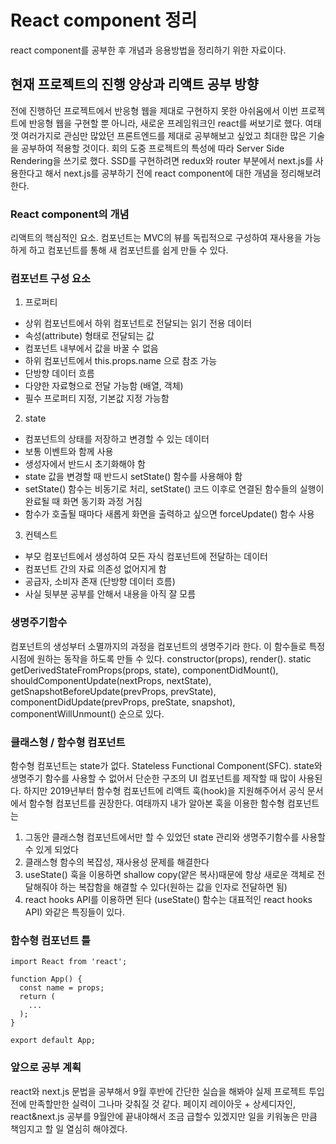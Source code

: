 # React component 정리
react component를 공부한 후 개념과 응용방법을 정리하기 위한 자료이다.   


## 현재 프로젝트의 진행 양상과 리액트 공부 방향
전에 진행하던 프로젝트에서 반응형 웹을 제대로 구현하지 못한 아쉬움에서 이번 프로젝트에 반응형 웹을 구현할 뿐 아니라, 새로운 프레임워크인 react를 써보기로 했다.
여태껏 여러가지로 관심만 많았던 프론트엔드를 제대로 공부해보고 싶었고 최대한 많은 기술을 공부하여 적용할 것이다. 회의 도중 프로젝트의 특성에 따라 Server Side Rendering을 쓰기로 했다. SSD를 구현하려면 redux와 router 부분에서 next.js를 사용한다고 해서 next.js를 공부하기 전에 react component에 대한 개념을 정리해보려 한다.   


### React component의 개념
리액트의 핵심적인 요소. 컴포넌트는 MVC의 뷰를 독립적으로 구성하여 재사용을 가능하게 하고 컴포넌트를 통해 새 컴포넌트를 쉽게 만들 수 있다.   


### 컴포넌트 구성 요소
1. 프로퍼티
  - 상위 컴포넌트에서 하위 컴포넌트로 전달되는 읽기 전용 데이터
  - 속성(attribute) 형태로 전달되는 값
  - 컴포넌트 내부에서 값을 바꿀 수 없음
  - 하위 컴포넌트에서 this.props.name 으로 참조 가능
  - 단방향 데이터 흐름
  - 다양한 자료형으로 전달 가능함 (배열, 객체)
  - 필수 프로퍼티 지정, 기본값 지정 가능함
2. state
  - 컴포넌트의 상태를 저장하고 변경할 수 있는 데이터
  - 보통 이벤트와 함께 사용
  - 생성자에서 반드시 초기화해야 함
  - state 값을 변경할 때 반드시 setState() 함수를 사용해야 함
  - setState() 함수는 비동기로 처리, setState() 코드 이후로 연결된 함수들의 실행이 완료될 때 화면 동기화 과정 거침
  - 함수가 호출될 때마다 새롭게 화면을 출력하고 싶으면 forceUpdate() 함수 사용
3. 컨텍스트
  - 부모 컴포넌트에서 생성하여 모든 자식 컴포넌트에 전달하는 데이터
  - 컴포넌트 간의 자료 의존성 없어지게 함
  - 공급자, 소비자 존재 (단방향 데이터 흐름)
  - 사실 뒷부분 공부를 안해서 내용을 아직 잘 모름   


### 생명주기함수
컴포넌트의 생성부터 소멸까지의 과정을 컴포넌트의 생명주기라 한다.
이 함수들로 특정 시점에 원하는 동작을 하도록 만들 수 있다.
constructor(props), render(). static getDerivedStateFromProps(props, state), componentDidMount(), shouldComponentUpdate(nextProps, nextState), getSnapshotBeforeUpdate(prevProps, prevState), componentDidUpdate(prevProps, preState, snapshot), componentWillUnmount() 순으로 있다.   


### 클래스형 / 함수형 컴포넌트
함수형 컴포넌트는 state가 없다. Stateless Functional Component(SFC).
state와 생명주기 함수를 사용할 수 없어서 단순한 구조의 UI 컴포넌트를 제작할 때 많이 사용된다.
하지만 2019년부터 함수형 컴포넌트에 리액트 훅(hook)을 지원해주어서 공식 문서에서 함수형 컴포넌트를 권장한다.
여태까지 내가 알아본 훅을 이용한 함수형 컴포넌트는
  1. 그동안 클래스형 컴포넌트에서만 할 수 있었던 state 관리와 생명주기함수를 사용할 수 있게 되었다
  2. 클래스형 함수의 복잡성, 재사용성 문제를 해결한다
  3. useState() 훅을 이용하면 shallow copy(얕은 복사)때문에 항상 새로운 객체로 전달해줘야 하는 복잡함을 해결할 수 있다(원하는 값을 인자로 전달하면 됨)
  4. react hooks API를 이용하면 된다 (useState() 함수는 대표적인 react hooks API)
와같은 특징들이 있다.   


### 함수형 컴포넌트 틀

```
import React from 'react';

function App() {
  const name = props;
  return (
    ...
  );
}

export default App;
```   

### 앞으로 공부 계획
react와 next.js 문법을 공부해서 9월 후반에 간단한 실습을 해봐야 실제 프로젝트 투입 전에 만족할만한 실력이 그나마 갖춰질 것 같다.
페이지 레이아웃 + 상세디자인, react&next.js 공부를 9월안에 끝내야해서 조금 급할수 있겠지만 일을 키워놓은 만큼 책임지고 할 일 열심히 해야겠다.









